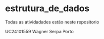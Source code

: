 # estrutura_de_dados
Todas as atividadades estão neste repositorio 

UC24101559 
Wagner Serpa Porto
